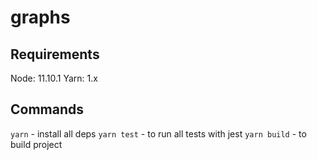 # graphs

## Requirements
Node: 11.10.1
Yarn: 1.x

## Commands
`yarn` - install all deps
`yarn test` - to run all tests with jest
`yarn build` - to build project